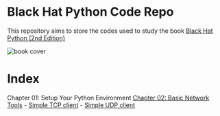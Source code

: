 # Black Hat Python Code Repo

This repository aims to store the codes used to study the book [Black Hat Python (2nd Edition)](https://www.amazon.com.br/gp/product/1718501129/ref=ppx_yo_dt_b_asin_image_o00_s00?ie=UTF8&psc=1)

![book cover](https://m.media-amazon.com/images/I/51PyeYho5dS.jpg)

# Index

Chapter 01: Setup Your Python Environment
[Chapter 02: Basic Network Tools](./chapter_02/chapter_02.md)
    - [Simple TCP client](./chapter_02/tcp_client.py)
    - [Simple UDP client](./chapter_02/udp_client.py)